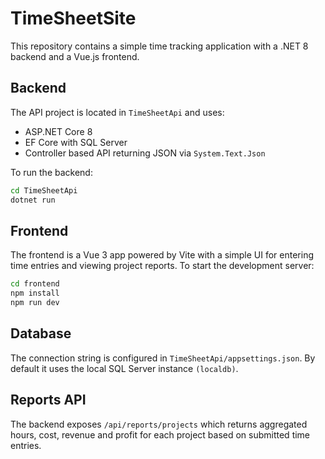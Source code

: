 # TimeSheetSite

This repository contains a simple time tracking application with a .NET 8 backend and a Vue.js frontend.

## Backend

The API project is located in `TimeSheetApi` and uses:

- ASP.NET Core 8
- EF Core with SQL Server
- Controller based API returning JSON via `System.Text.Json`

To run the backend:

```bash
cd TimeSheetApi
dotnet run
```

## Frontend

The frontend is a Vue 3 app powered by Vite with a simple UI for entering time entries
and viewing project reports. To start the development server:

```bash
cd frontend
npm install
npm run dev
```

## Database

The connection string is configured in `TimeSheetApi/appsettings.json`. By default it uses the local SQL Server instance `(localdb)`.

## Reports API

The backend exposes `/api/reports/projects` which returns aggregated hours,
cost, revenue and profit for each project based on submitted time entries.
